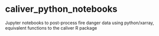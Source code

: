 # caliver_python_notebooks
Jupyter notebooks to post-process fire danger data using python/xarray, equivalent functions to the caliver R package
